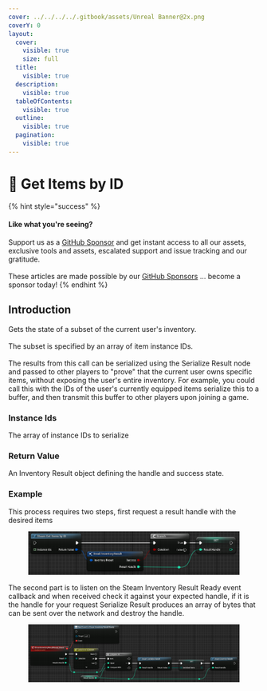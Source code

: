 ```yaml
---
cover: ../../../../.gitbook/assets/Unreal Banner@2x.png
coverY: 0
layout:
  cover:
    visible: true
    size: full
  title:
    visible: true
  description:
    visible: true
  tableOfContents:
    visible: true
  outline:
    visible: true
  pagination:
    visible: true
---
```


# 🔵 Get Items by ID

{% hint style="success" %}
#### Like what you're seeing?

Support us as a [GitHub Sponsor](../../../../become-a-sponsor/) and get instant access to all our assets, exclusive tools and assets, escalated support and issue tracking and our gratitude.\
\
These articles are made possible by our [GitHub Sponsors](../../../../become-a-sponsor/) ... become a sponsor today!
{% endhint %}

## Introduction

Gets the state of a subset of the current user's inventory.\
\
The subset is specified by an array of item instance IDs.\
\
The results from this call can be serialized using the Serialize Result node and passed to other players to "prove" that the current user owns specific items, without exposing the user's entire inventory. For example, you could call this with the IDs of the user's currently equipped items serialize this to a buffer, and then transmit this buffer to other players upon joining a game.

### Instance Ids

The array of instance IDs to serialize

### Return Value

An Inventory Result object defining the handle and success state.

### Example

This process requires two steps, first request a result handle with the desired items

<figure><img src="../../../../.gitbook/assets/image (171).png" alt=""><figcaption></figcaption></figure>

The second part is to listen on the Steam Inventory Result Ready event callback and when received check it against your expected handle, if it is the handle for your request Serialize Result produces an array of bytes that can be sent over the network and destroy the handle.

<figure><img src="../../../../.gitbook/assets/image (172).png" alt=""><figcaption></figcaption></figure>
